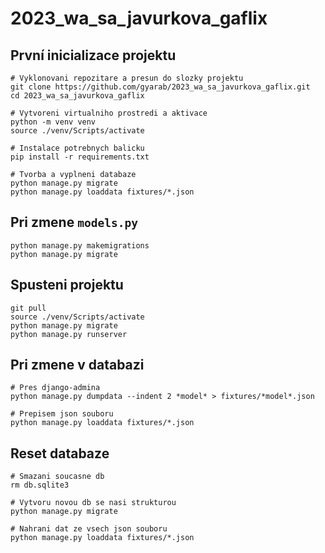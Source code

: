 # 2023_wa_sa_javurkova_gaflix

## První inicializace projektu
```
# Vyklonovani repozitare a presun do slozky projektu
git clone https://github.com/gyarab/2023_wa_sa_javurkova_gaflix.git
cd 2023_wa_sa_javurkova_gaflix

# Vytvoreni virtualniho prostredi a aktivace
python -m venv venv
source ./venv/Scripts/activate

# Instalace potrebnych balicku
pip install -r requirements.txt

# Tvorba a vyplneni databaze
python manage.py migrate
python manage.py loaddata fixtures/*.json
```

## Pri zmene `models.py`
```
python manage.py makemigrations
python manage.py migrate
```

## Spusteni projektu
```
git pull
source ./venv/Scripts/activate
python manage.py migrate
python manage.py runserver
```

## Pri zmene v databazi
```
# Pres django-admina
python manage.py dumpdata --indent 2 *model* > fixtures/*model*.json

# Prepisem json souboru
python manage.py loaddata fixtures/*.json
```

## Reset databaze
```
# Smazani soucasne db
rm db.sqlite3

# Vytvoru novou db se nasi strukturou
python manage.py migrate

# Nahrani dat ze vsech json souboru
python manage.py loaddata fixtures/*.json
```
